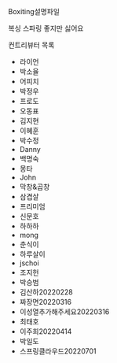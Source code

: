 Boxiting설명파일

복싱 스파링 좋지만 싫어요

컨트리뷰터 목록
* 라이언
* 박소율
* 어피치
* 박정우
* 프로도
* 오동표
* 김지현
* 이혜훈
* 박수정
* Danny
* 백명숙
* 몽타
* John
* 막창&곱창
* 삼겹살
* 프리미엄
* 신문호
* 하하하
* mong
* 춘식이
* 하루살이
* jschoi
* 조지헌
* 박승범
* 김산하20220228
* 짜장면20220316
* 이성열추가해주세요20220316
* 최태호
* 이주희20220414
* 박일도
* 스프링클라우드20220701
